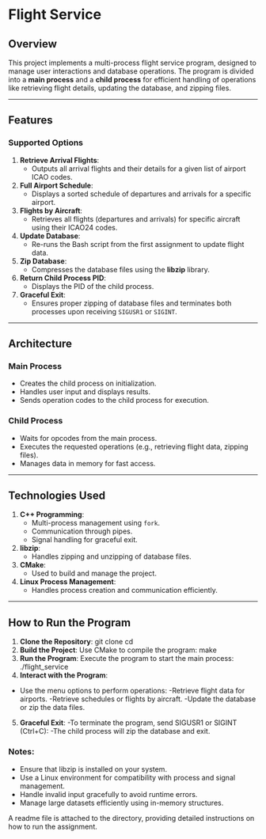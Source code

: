 # Flight Service

## Overview
This project implements a multi-process flight service program, designed to manage user interactions and database operations. The program is divided into a **main process** and a **child process** for efficient handling of operations like retrieving flight details, updating the database, and zipping files.

---

## Features
### Supported Options
1. **Retrieve Arrival Flights**:
   - Outputs all arrival flights and their details for a given list of airport ICAO codes.
2. **Full Airport Schedule**:
   - Displays a sorted schedule of departures and arrivals for a specific airport.
3. **Flights by Aircraft**:
   - Retrieves all flights (departures and arrivals) for specific aircraft using their ICAO24 codes.
4. **Update Database**:
   - Re-runs the Bash script from the first assignment to update flight data.
5. **Zip Database**:
   - Compresses the database files using the **libzip** library.
6. **Return Child Process PID**:
   - Displays the PID of the child process.
7. **Graceful Exit**:
   - Ensures proper zipping of database files and terminates both processes upon receiving `SIGUSR1` or `SIGINT`.

---

## Architecture
### Main Process
- Creates the child process on initialization.
- Handles user input and displays results.
- Sends operation codes to the child process for execution.

### Child Process
- Waits for opcodes from the main process.
- Executes the requested operations (e.g., retrieving flight data, zipping files).
- Manages data in memory for fast access.

---

## Technologies Used
1. **C++ Programming**:
   - Multi-process management using `fork`.
   - Communication through pipes.
   - Signal handling for graceful exit.
2. **libzip**:
   - Handles zipping and unzipping of database files.
3. **CMake**:
   - Used to build and manage the project.
4. **Linux Process Management**:
   - Handles process creation and communication efficiently.

---

## How to Run the Program
1. **Clone the Repository**:
   git clone <repository-url>
   cd <repository-directory>
2. **Build the Project**:
   Use CMake to compile the program: make
3. **Run the Program**:
Execute the program to start the main process: ./flight_service
4. **Interact with the Program**:
- Use the menu options to perform operations:
    -Retrieve flight data for airports.
    -Retrieve schedules or flights by aircraft.
    -Update the database or zip the data files.
5. **Graceful Exit**:
-To terminate the program, send SIGUSR1 or SIGINT (Ctrl+C):
  -The child process will zip the database and exit.

### Notes:
- Ensure that libzip is installed on your system.
- Use a Linux environment for compatibility with process and signal management.
- Handle invalid input gracefully to avoid runtime errors.
- Manage large datasets efficiently using in-memory structures.

A readme file is attached to the directory, providing detailed instructions on how to run the assignment.
